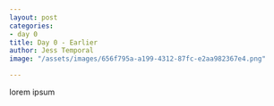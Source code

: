 ```yaml
---
layout: post
categories:
- day 0
title: Day 0 - Earlier
author: Jess Temporal
image: "/assets/images/656f795a-a199-4312-87fc-e2aa982367e4.png"

---
```

lorem ipsum